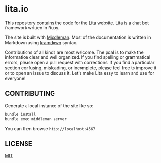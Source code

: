 # lita.io

This repository contains the code for the [Lita](https://www.lita.io/) website. Lita is a chat bot framework written in Ruby.

The site is built with [Middleman](https://middlemanapp.com/). Most of the documentation is written in Markdown using [kramdown](http://kramdown.gettalong.org/) syntax.

Contributions of all kinds are most welcome. The goal is to make the information clear and well organized. If you find spelling or grammatical errors, please open a pull request with corrections. If you find a particular section confusing, misleading, or incomplete, please feel free to improve it or to open an issue to discuss it. Let's make Lita easy to learn and use for everyone!

## CONTRIBUTING

Generate a local instance of the site like so:

```bash
bundle install
bundle exec middleman server
```

You can then browse `http://localhost:4567`

## LICENSE

[MIT](http://opensource.org/licenses/MIT)
